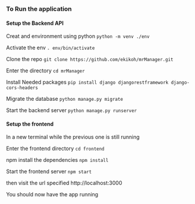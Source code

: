 ### To Run the application


#### Setup the Backend API
Creat and environment using python
`python -m venv ./env`

Activate the env
`. env/bin/activate`

Clone the repo
`git clone https://github.com/ekikoh/mrManager.git`

Enter the directory
`cd mrManager`

Install Needed packages
`pip install django djangorestframework django-cors-headers`

Migrate the database
`python manage.py migrate`

Start the backend server
`python manage.py runserver`

#### Setup the frontend
In a new terminal while the previous one is still running

Enter the frontend directory
`cd frontend`

npm install the dependencies
`npm install`

Start the frontend server
`npm start`

then visit the url specified http://localhost:3000

You should now have the app running